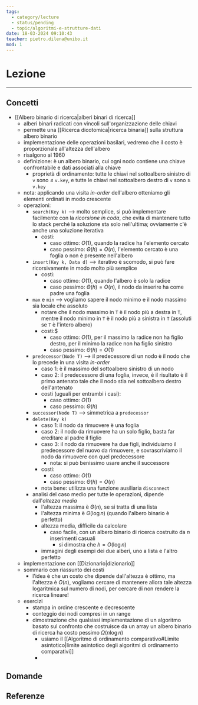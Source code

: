 ```yaml
---
tags:
  - category/lecture
  - status/pending
  - topic/algoritmi-e-strutture-dati
date: 18-03-2024 09:10:43
teacher: pietro.dilena@unibo.it
mod: 1
---
```

# Lezione
---
## Concetti
- [[Albero binario di ricerca|alberi binari di ricerca]]
	- alberi binari radicati con vincoli sull'organizzazione delle chiavi
	- permette una [[Ricerca dicotomica|ricerca binaria]] sulla struttura albero binario
	- implementazione delle operazioni basilari, vedremo che il costo è proporzionale all'altezza dell'albero
	- risalgono al 1960
	- definizione: è un albero binario, cui ogni nodo contiene una chiave confrontabile e dati associati alla chiave
		- proprietà di ordinamento: tutte le chiavi nel sottoalbero sinistro di `v` sono $\leq$ `v.key`, e tutte le chiavi nel sottoalbero destro di `v` sono $\geq$ `v.key`
	- nota: applicando una visita _in-order_ dell'albero otteniamo gli elementi ordinati in modo crescente
	- operazioni:
		- `search(Key k)` --> molto semplice, si può implementare facilmente con la _ricorsione in coda_, che evita di mantenere tutto lo stack perché la soluzione sta solo nell'ultima; ovviamente c'è anche una soluzione iterativa
			- costi:
				- caso ottimo: $O(1)$, quando la radice ha l'elemento cercato
				- caso pessimo: $\Theta(h) = O(n)$, l'elemento cercato è una foglia o non è presente nell'albero
		- `insert(Key k, Data d)` --> iterativo è scomodo, si può fare ricorsivamente in modo molto più semplice
			- costi:
				- caso ottimo: $O(1)$, quando l'albero è solo la radice
				- caso pessimo: $\Theta(h) = O(n)$, il nodo da inserire ha come padre una foglia
		- `max` e `min` --> vogliamo sapere il nodo minimo e il nodo massimo sia locale che assoluto
			- notare che il nodo massimo in `T` è il nodo più a destra in `T`, mentre il nodo minimo in `T` è il nodo più a sinistra in `T` (assoluti se `T` è l'intero albero)
			- costi:$
				- caso ottimo: $O(1)$, per il massimo la radice non ha figlio destro, per il minimo la radice non ha figlio sinistro
				- caso pessimo: $\Theta(h) = O(1)$
		- `predecessor(Node T)` --> il predecessore di un nodo è il nodo che lo precede in una visita _in-order_
			- caso 1: è il massimo del sottoalbero sinistro di un nodo
			- caso 2: il predecessore di una foglia, invece, è il risultato è il primo antenato tale che il nodo stia nel sottoalbero destro dell'antenato
			- costi (uguali per entrambi i casi):
				- caso ottimo: $O(1)$
				- caso pessimo: $\Theta(h)$
		- `successor(Node T)` --> simmetrica a `predecessor`
		- `delete(Key k)`
			- caso 1: il nodo da rimuovere è una foglia
			- caso 2: il nodo da rimuovere ha un solo figlio, basta far ereditare al padre il figlio
			- caso 3: il nodo da rimuovere ha due figli, individuiamo il predecessore del nuovo da rimuovere, e sovrascriviamo il nodo da rimuovere con quel predecessore
				- nota: si può benissimo usare anche il successore
			- costi:
				- caso ottimo: $O(1)$
				- caso pessimo: $\Theta(h) = O(n)$
			- nota bene: utilizza una funzione ausiliaria `disconnect`
		- analisi del caso medio per tutte le operazioni, dipende dall'_altezza media_
			- l'altezza massima è $\Theta(n)$, se si tratta di una lista
			- l'altezza minima è $\Theta(\log{n})$ (quando l'albero binario è perfetto)
			- altezza media, difficile da calcolare
				- caso facile, con un albero binario di ricerca costruito da $n$ inserimenti casuali
					- si dimostra che $h = O(\log{n})$
			- immagini degli esempi dei due alberi, uno a lista e l'altro perfetto
	- implementazione con [[Dizionario|dizionario]]
	- sommario con riassunto dei costi
		- l'idea è che un costo che dipende dall'altezza è ottimo, ma l'altezza è $O(n)$, vogliamo cercare di mantenere allora tale altezza logaritmica sul numero di nodi, per cercare di non rendere la ricerca lineare!
	- esercizi
		- stampa in ordine crescente e decrescente
		- conteggio dei nodi compresi in un range
		- dimostrazione che qualsiasi implementazione di un algoritmo basato sul confronto che costruisce da un array un albero binario di ricerca ha costo pessimo $\Omega(n \log{n})$
			- usiamo il [[Algoritmo di ordinamento comparativo#Limite asintotico|limite asintotico degli algoritmi di ordinamento comparativi]]
			- 

## Domande

## Referenze
